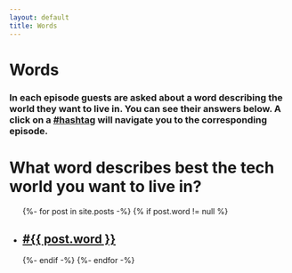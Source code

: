 ```yaml
---
layout: default
title: Words
---
```


# Words

### In each episode guests are asked about a **word** describing the world they want to live in. You can see their answers below. A click on a [#hashtag]() will navigate you to the corresponding episode.

# What word describes best the **tech world** you want to live in?


<p>
<ul>
{%- for post in site.posts -%}
{% if post.word != null %}
<li>
<h2>
<a href="{{post.url}}">
#{{ post.word }}
</a>
</h2>
</li>
{%- endif -%}
{%- endfor -%}
</ul>
</p>
